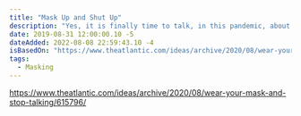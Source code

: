 ```yaml
---
title: "Mask Up and Shut Up"
description: "Yes, it is finally time to talk, in this pandemic, about the importance of not talking in this pandemic."
date: 2019-08-31 12:00:00.10 -5
dateAdded: 2022-08-08 22:59:43.10 -4
isBasedOn: "https://www.theatlantic.com/ideas/archive/2020/08/wear-your-mask-and-stop-talking/615796/"
tags:
  - Masking
---
```


https://www.theatlantic.com/ideas/archive/2020/08/wear-your-mask-and-stop-talking/615796/

